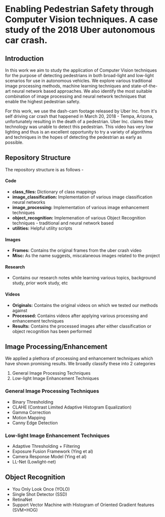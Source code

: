 # Enabling Pedestrian Safety through Computer Vision techniques. A case study of the 2018 Uber autonomous car crash.

## Introduction

In this work we aim to study the application of Computer Vision techniques for the purpose of detecting pedestrians in both broad-light and low-light scenarios for use in autonomous vehicles. We explore various traditional image processing methods, machine learning techniques and state-of-the-art neural network based approaches. We also identify the most suitable combination of image processing and neural network techniques that enable the highest pedestrian safety.

For this work, we use the dash-cam footage released by Uber Inc. from it's self driving car crash that happened in March 20, 2018 - Tempa, Arizona, unfortunately resulting in the death of a pedestrian. Uber Inc. claims their technology was unable to detect this pedestrian. This video has very low lighting and thus is an excellent opportunity to try a variety of algorithms and techniques in the hopes of detecting the pedestrian as early as possible.

## Repository Structure

The repository structure is as follows - 

#### **Code**
  * **class_files:** Dictionary of class mappings
  * **image_classification:** Implementation of various image classification neural networks
  * **image_processing:** Implementation of various image enhancement techniques
  * **object_recognition:** Implemenation of various Object Recognition techniques - traditional and neural network based
  * **utilities:** Helpful utility scripts
#### **Images**
  * **Frames:** Contains the original frames from the uber crash video
  * **Misc:** As the name suggests, miscalaneous images related to the project
#### **Research**
  * Contains our research notes while learning various topics, background study, prior work study, etc
#### **Videos**  
  * **Originals:** Contains the original videos on which we tested our methods against
  * **Processed:** Contains videos after applying various processing and enhancement techniques
  * **Results:** Contains the processed images after either classification or object recognition has been performed

## Image Processing/Enhancement

We applied a plethora of processing and enhancement techniques which have shown promising results. We broadly classify these into 2 categories
1. General Image Processing Techniques
2. Low-light Image Enhancement Techniques

### General Image Processing Techniques
   
* Binary Thresholding
* CLAHE (Contrast Limited Adaptive Histogram Equalization)
* Gamma Correction
* Motion Mapping
* Canny Edge Detection
   
### Low-light Image Enhancement Techniques
   
* Adaptive Thresholding + Filtering 
* Exposure Fusion Framework (Ying et al)
* Camera Response Model (Ying et al)
* LL-Net (Lowlight-net)

## Object Recognition
  
* You Only Look Once (YOLO)
* Single Shot Detector (SSD)
* RetinaNet
* Support Vector Machine with Histogram of Oriented Gradient features (SVM+HOG)
    
